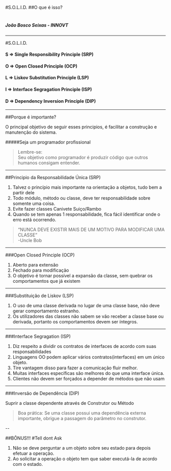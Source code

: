 #S.O.L.I.D.
##O que é isso?

#
#
#
#

##### *João Bosco Seixas - INNOVT*

---
#S.O.L.I.D.
#### S => Single Responsibility Principle (SRP)
#### O => Open Closed Principle (OCP)
#### L => Liskov Substitution Principle (LSP)
#### I => Interface Segragation Principle (ISP)
#### D => Dependency Inversion Principle (DIP)
---

##Porque é importante?

O principal objetivo de seguir esses principios, é facilitar a construção e manutenção do sistema.

#####Seja um programador profissional

> Lembre-se:  
> Seu objetivo como programador é produzir código 
    que outros humanos consigam entender.
 


---

##Principio da Responsabilidade Única (SRP)
1. Talvez o princípio mais importante na orientação a objetos, tudo bem a partir dele
2. Todo módulo, método ou classe, deve ter responsabilidade sobre somente uma coisa.
3. Evite fazer classes Canivete Suiço/Rambo
4. Quando se tem apenas 1 responsabilidade, fica fácil identificar onde o erro está ocorrendo.
> “NUNCA DEVE EXISTIR MAIS DE UM MOTIVO PARA MODIFICAR UMA CLASSE”  
> -Uncle Bob 

---

###Open Closed Principle (OCP)

1. Aberto para extensão
2. Fechado para modificação
3. O objetivo é tornar possível a expansão da classe, sem quebrar os comportamentos que já existem

---

###Substituição de Liskov (LSP)
1. O uso de uma classe derivada no lugar de uma classe base, não deve gerar comportamento estranho.
2. Os utilizadores das classes não sabem se vão receber a classe base ou derivada, portanto os comportamentos devem ser íntegros.

---

###Interface Segragation (ISP)
1. Diz respeito a dividir os contratos de interfaces de acordo com suas responsabilidades
2. Linguagens OO podem aplicar vários contratos(interfaces) em um único objeto. 
3. Tire vantagem disso para fazer a comunicação fluir melhor.
4. Muitas interfaces específicas são melhores do que uma interface única.
5. Clientes não devem ser forçados a depender de métodos que não usam

---

###Inversão de Dependência (DIP)

Suprir a classe dependente através de Construtor ou Método

> Boa prática: Se uma classe possui uma dependência externa importante, obrigue a passagem do parâmetro no construtor.

--

##BÔNUS!!!
#Tell dont Ask

1. Não se deve perguntar a um objeto sobre seu estado para depois efetuar a operação. 
2. Ao solicitar a operação o objeto tem que saber executá-la de acordo com o estado.

